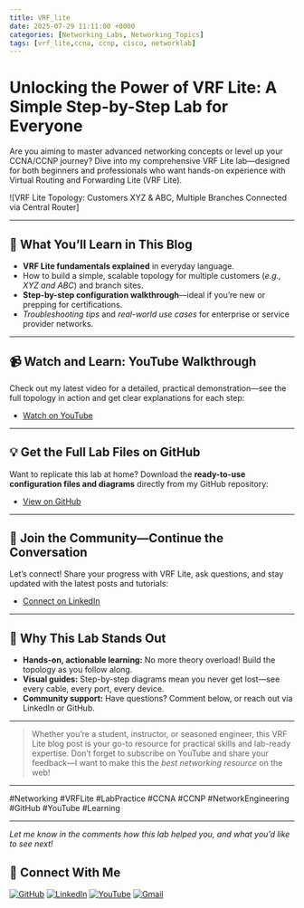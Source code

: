```yaml
---
title: VRF_lite
date: 2025-07-29 11:11:00 +0000
categories: [Networking_Labs, Networking_Topics]
tags: [vrf_lite,ccna, ccnp, cisco, networklab]
---
```



# Unlocking the Power of VRF Lite: A Simple Step-by-Step Lab for Everyone

Are you aiming to master advanced networking concepts or level up your CCNA/CCNP journey? Dive into my comprehensive VRF Lite lab—designed for both beginners and professionals who want hands-on experience with Virtual Routing and Forwarding Lite (VRF Lite).

![VRF Lite Topology: Customers XYZ & ABC, Multiple Branches Connected via Central Router]

---

## 🚀 What You’ll Learn in This Blog

- **VRF Lite fundamentals explained** in everyday language.
- How to build a simple, scalable topology for multiple customers (*e.g., XYZ and ABC*) and branch sites.
- **Step-by-step configuration walkthrough**—ideal if you’re new or prepping for certifications.
- *Troubleshooting tips* and *real-world use cases* for enterprise or service provider networks.

---

## 📹 Watch and Learn: YouTube Walkthrough

Check out my latest video for a detailed, practical demonstration—see the full topology in action and get clear explanations for each step:

- [Watch on YouTube]("https://www.youtube.com/embed/_IghReAOd5Q")

---

## 💡 Get the Full Lab Files on GitHub

Want to replicate this lab at home? Download the **ready-to-use configuration files and diagrams** directly from my GitHub repository:

- [View on GitHub](https://github.com/orgs/Ntwork-Beginner/repositories)

---

## 🤝 Join the Community—Continue the Conversation

Let’s connect! Share your progress with VRF Lite, ask questions, and stay updated with the latest posts and tutorials:

- [Connect on LinkedIn](https://www.linkedin.com/in/ntworkbeginner/)

---

## 📝 Why This Lab Stands Out

- **Hands-on, actionable learning:** No more theory overload! Build the topology as you follow along.
- **Visual guides:** Step-by-step diagrams mean you never get lost—see every cable, every port, every device.
- **Community support:** Have questions? Comment below, or reach out via LinkedIn or GitHub.

---

> Whether you’re a student, instructor, or seasoned engineer, this VRF Lite blog post is your go-to resource for practical skills and lab-ready expertise. Don’t forget to subscribe on YouTube and share your feedback—I want to make this the *best networking resource* on the web!

---

#Networking #VRFLite #LabPractice #CCNA #CCNP #NetworkEngineering #GitHub #YouTube #Learning

---

*Let me know in the comments how this lab helped you, and what you’d like to see next!*


## 🙌 Connect With Me

[![GitHub](https://img.shields.io/badge/GitHub-Profile-black?style=for-the-badge&logo=github)](https://github.com/Ntwork-Beginner)
[![LinkedIn](https://img.shields.io/badge/LinkedIn-Connect-blue?style=for-the-badge&logo=linkedin)](https://www.linkedin.com/in/ntworkbeginner/)
[![YouTube](https://img.shields.io/badge/YouTube-Subscribe-red?style=for-the-badge&logo=youtube)](https://www.youtube.com/@Ntwork_Beginner)
[![Gmail](https://img.shields.io/badge/Gmail-Mail-red?style=for-the-badge&logo=gmail)](mailto:your.bittudhillon011@gmail.com)
